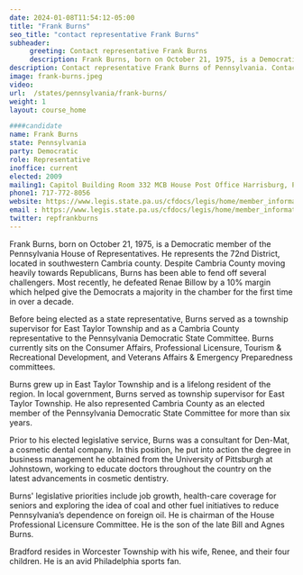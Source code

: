 ```yaml
---
date: 2024-01-08T11:54:12-05:00
title: "Frank Burns"
seo_title: "contact representative Frank Burns"
subheader:
     greeting: Contact representative Frank Burns
     description: Frank Burns, born on October 21, 1975, is a Democratic member of the Pennsylvania House of Representatives. He represents the 72nd District, located in southwestern Cambria county. Despite Cambria County moving heavily towards Republicans, Burns has been able to fend off several challengers.
description: Contact representative Frank Burns of Pennsylvania. Contact information for Frank Burns includes email address, phone number, and mailing address.
image: frank-burns.jpeg
video:
url:  /states/pennsylvania/frank-burns/
weight: 1
layout: course_home

####candidate
name: Frank Burns
state: Pennsylvania
party: Democratic
role: Representative
inoffice: current
elected: 2009
mailing1: Capitol Building Room 332 MCB House Post Office Harrisburg, PA 17120
phone1: 717-772-8056
website: https://www.legis.state.pa.us/cfdocs/legis/home/member_information/House_bio.cfm?id=1163/
email : https://www.legis.state.pa.us/cfdocs/legis/home/member_information/House_bio.cfm?id=1163/
twitter: repfrankburns
---
```


Frank Burns, born on October 21, 1975, is a Democratic member of the Pennsylvania House of Representatives. He represents the 72nd District, located in southwestern Cambria county. Despite Cambria County moving heavily towards Republicans, Burns has been able to fend off several challengers. Most recently, he defeated Renae Billow by a 10% margin which helped give the Democrats a majority in the chamber for the first time in over a decade.

Before being elected as a state representative, Burns served as a township supervisor for East Taylor Township and as a Cambria County representative to the Pennsylvania Democratic State Committee. Burns currently sits on the Consumer Affairs, Professional Licensure, Tourism & Recreational Development, and Veterans Affairs & Emergency Preparedness committees.

Burns grew up in East Taylor Township and is a lifelong resident of the region. In local government, Burns served as township supervisor for East Taylor Township. He also represented Cambria County as an elected member of the Pennsylvania Democratic State Committee for more than six years.

Prior to his elected legislative service, Burns was a consultant for Den-Mat, a cosmetic dental company. In this position, he put into action the degree in business management he obtained from the University of Pittsburgh at Johnstown, working to educate doctors throughout the country on the latest advancements in cosmetic dentistry.

Burns' legislative priorities include job growth, health-care coverage for seniors and exploring the idea of coal and other fuel initiatives to reduce Pennsylvania’s dependence on foreign oil. He is chairman of the House Professional Licensure Committee. He is the son of the late Bill and Agnes Burns.

Bradford resides in Worcester Township with his wife, Renee, and their four children. He is an avid Philadelphia sports fan.
